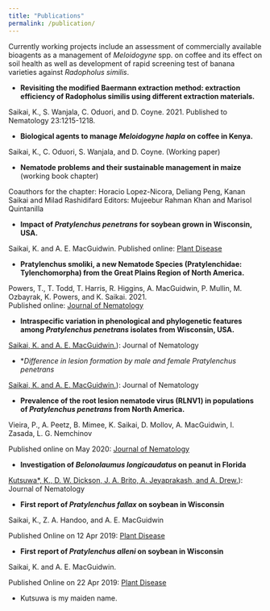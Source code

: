 ```yaml
---
title: "Publications"
permalink: /publication/
---
```


Currently working projects include an assessment of commercially available bioagents as a management of *Meloidogyne* spp. on coffee and its effect on soil health as well as development of rapid screening test of banana varieties against *Radopholus similis*.


- **Revisiting the modified Baermann extraction method: extraction efficiency of Radopholus similis using different extraction materials.**

Saikai, K., S. Wanjala, C. Oduori, and D. Coyne. 2021. 
Published to Nematology 23:1215-1218.



- **Biological agents to manage *Meloidogyne hapla* on coffee in Kenya.**

Saikai, K., C. Oduori, S. Wanjala, and D. Coyne.
(Working paper)



- **Nematode problems and their sustainable management in maize**
(working book chapter)

Coauthors for the chapter: Horacio Lopez-Nicora, Deliang Peng, Kanan Saikai and Milad Rashidifard
Editors: Mujeebur Rahman Khan and Marisol Quintanilla



- **Impact of *Pratylenchus penetrans* for soybean grown in Wisconsin, USA.**

Saikai, K. and A. E. MacGuidwin.
Published online: [Plant Disease](https://doi.org/10.1094/PDIS-09-21-1888-RE)



- **Pratylenchus smoliki, a new Nematode Species (Pratylenchidae: Tylenchomorpha) from the Great Plains Region of North America.**

Powers, T., T. Todd, T. Harris, R. Higgins, A. MacGuidwin, P. Mullin, M. Ozbayrak, K. Powers, and K. Saikai. 2021.  
Published online: [Journal of Nematology](https://doi.org/10.21307/jofnem-2021-100)



- **Intraspecific variation in phenological and phylogenetic features among *Pratylenchus penetrans* isolates from Wisconsin, USA.**

[Saikai, K. and A. E. MacGuidwin.](../files/SaikaiandMacGuidwin_2020_IntraspecificVariation.pdf)): Journal of Nematology



- **Difference in lesion formation by male and female *Pratylenchus penetrans** 

[Saikai, K. and A. E. MacGuidwin.](../files/SaikaiandMacGuidwin_2020_lesionDifferenceByGender.pdf)): Journal of Nematology



- **Prevalence of the root lesion nematode virus (RLNV1) in populations of *Pratylenchus penetrans* from North America.**

Vieira, P., A. Peetz, B. Mimee, K. Saikai, D. Mollov, A. MacGuidwin, I. Zasada, L. G. Nemchinov

Published online on May 2020: [Journal of Nematology](https://www.exeley.com/journal_of_nematology/doi/10.21307/jofnem-2020-045.)


- **Investigation of *Belonolaumus longicaudatus* on peanut in Florida**

[Kutsuwa*, K., D. W. Dickson, J. A. Brito, A. Jeyaprakash, and A. Drew.](../files/Kutsuwa_et_al_2015_BelonolaimusOnPeanut.pdf)): Journal of Nematology



- **First report of *Pratylenchus fallax* on soybean in Wisconsin**

Saikai, K., Z. A. Handoo, and A. E. MacGuidwin

Published Online on 12 Apr 2019: [Plant Disease](https://doi.org/10.1094/PDIS-02-19-0288-PDN)



- **First report of *Pratylenchus alleni* on soybean in Wisconsin** 

Saikai, K. and A. E. MacGuidwin.

Published Online on 22 Apr 2019: [Plant Disease](https://doi.org/10.1094/PDIS-03-19-0501-PDN)



* Kutsuwa is my maiden name.
